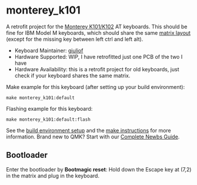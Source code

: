 # monterey_k101

<!-- ![monterey_k101](imgur.com image replace me!) -->

A retrofit project for the [Monterey K101/K102](https://deskthority.net/wiki/Monterey_K101) AT keyboards.
This should be fine for IBM Model M keyboards, which should share the same [matrix layout](https://sharktastica.co.uk/sims/matrix?kb=enhanced#Sim) (except for the missing key between left ctrl and left alt).

* Keyboard Maintainer: [giuliof](https://github.com/giuliof)
* Hardware Supported: WIP, I have retrofitted just one PCB of the two I have
* Hardware Availability: this is a retrofit project for old keyboards, just check if your keyboard shares the same matrix.

Make example for this keyboard (after setting up your build environment):

    make monterey_k101:default

Flashing example for this keyboard:

    make monterey_k101:default:flash

See the [build environment setup](https://docs.qmk.fm/#/getting_started_build_tools) and the [make instructions](https://docs.qmk.fm/#/getting_started_make_guide) for more information. Brand new to QMK? Start with our [Complete Newbs Guide](https://docs.qmk.fm/#/newbs).

## Bootloader

Enter the bootloader by **Bootmagic reset**: Hold down the Escape key at (7,2) in the matrix and plug in the keyboard.
